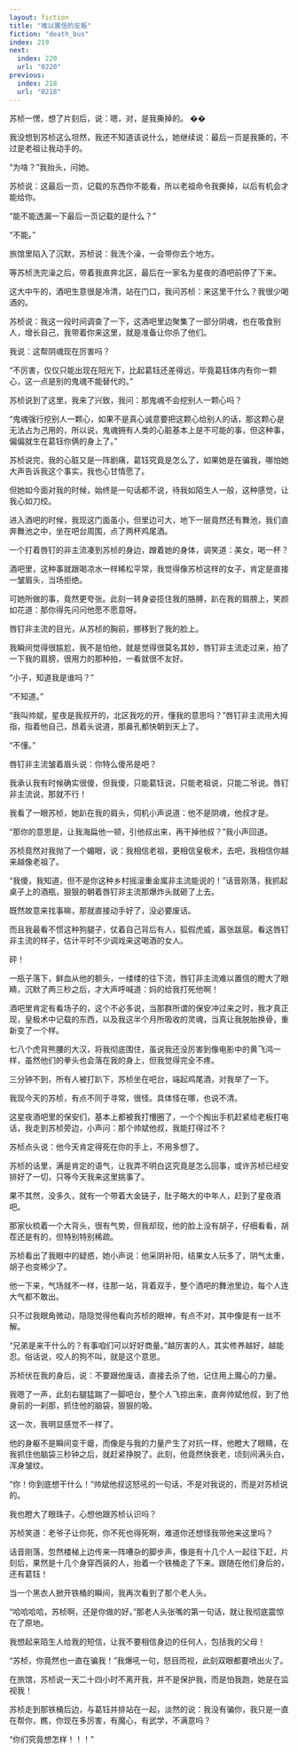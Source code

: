 ```yaml
---
layout: fiction
title: "难以置信的反叛"
fiction: "death_bus"
index: 219
next:
  index: 220
  url: "0220"
previous:
  index: 218
  url: "0218"
---
```

苏桢一愣，想了片刻后，说：嗯，对，是我撕掉的。  ��

我没想到苏桢这么坦然，我还不知道该说什么，她继续说：最后一页是我撕的，不过是老祖让我动手的。

“为啥？”我抬头，问她。

苏桢说：这最后一页，记载的东西你不能看，所以老祖命令我撕掉，以后有机会才能给你。

“能不能透漏一下最后一页记载的是什么？”

“不能。”

旅馆里陷入了沉默，苏桢说：我洗个澡，一会带你去个地方。

等苏桢洗完澡之后，带着我直奔北区，最后在一家名为星夜的酒吧前停了下来。

这大中午的，酒吧生意很是冷清，站在门口，我问苏桢：来这里干什么？我很少喝酒的。

苏桢说：我这一段时间调查了一下，这酒吧里边聚集了一部分阴魂，也在吸食别人，增长自己，我带着你来这里，就是准备让你杀了他们。

我说：这帮阴魂现在厉害吗？

“不厉害，仅仅只能出现在阳光下，比起葛钰还差得远，毕竟葛钰体内有你一颗心，这一点是别的鬼魂不能替代的。”

苏桢说到了这里，我来了兴致，我问：那鬼魂不会挖别人一颗心吗？

“鬼魂强行挖别人一颗心，如果不是真心诚意要把这颗心给别人的话，那这颗心是无法占为己用的，所以说，鬼魂拥有人类的心脏基本上是不可能的事，但这种事，偏偏就生在葛钰你俩的身上了。”

苏桢说完，我的心脏又是一阵剧痛，葛钰究竟是怎么了，如果她是在骗我，哪怕她大声告诉我这个事实，我也心甘情愿了。

但她如今面对我的时候，始终是一句话都不说，待我如陌生人一般，这种感觉，让我心如刀绞。

进入酒吧的时候，我现这门面虽小，但里边可大，地下一层竟然还有舞池，我们直奔舞池之中，坐在吧台周围，点了两杯鸡尾酒。

一个打着唇钉的非主流凑到苏桢的身边，蹭着她的身体，调笑道：美女，喝一杯？

酒吧里，这种事就跟喝凉水一样稀松平常，我觉得像苏桢这样的女子，肯定是直接一皱眉头，当场拒绝。

可她所做的事，竟然更夸张。此刻一转身姿揽住我的胳膊，趴在我的肩膀上，笑颜如花道：那你得先问问他愿不愿意呀。

唇钉非主流的目光，从苏桢的胸前，挪移到了我的脸上。

我瞬间觉得很尴尬，我不是怕他，就是觉得很莫名其妙，唇钉非主流走过来，拍了一下我的肩膀，很用力的那种拍，一看就很不友好。

“小子，知道我是谁吗？”

“不知道。”

“我叫帅斌，星夜是我叔开的，北区我吃的开，懂我的意思吗？”唇钉非主流用大拇指，指着他自己，昂着头说道，那鼻孔都快朝到天上了。

“不懂。”

唇钉非主流皱着眉头说：你特么傻吊是吧？

我承认我有时候确实很傻，但我傻，只能葛钰说，只能老祖说，只能二爷说。唇钉非主流说，那就不行！

我看了一眼苏桢，她趴在我的肩头，伺机小声说道：他不是阴魂，他叔才是。

“那你的意思是，让我海扁他一顿，引他叔出来，再干掉他叔？”我小声回道。

苏桢竟然对我抛了一个媚眼，说：我相信老祖，更相信皇极术，去吧，我相信你越来越像老祖了。

“我傻，我知道，但不是你这种乡村摇滚重金属非主流能说的！”话音刚落，我抓起桌子上的酒瓶，狠狠的朝着唇钉非主流那爆炸头就砸了上去。

既然故意来找事嘛，那就直接动手好了，没必要废话。

而且我最看不惯这种狗腿子，仗着自己背后有人，狐假虎威，嚣张跋扈。看这唇钉非主流的样子，估计平时不少调戏来这喝酒的女人。

砰！

一瓶子落下，鲜血从他的额头，一缕缕的往下流，唇钉非主流难以置信的瞪大了眼睛，沉默了两三秒之后，才大声呼喊道：妈的给我打死他啊！

酒吧里肯定有看场子的，这个不必多说，当那群所谓的保安冲过来之时，我才真正现，皇极术中记载的东西，以及我这半个月所吸收的灵魂，当真让我脱胎换骨，重新变了一个样。

七八个虎背熊腰的大汉，将我彻底围住，虽说我还没厉害到像电影中的黄飞鸿一样，虽然他们的拳头也会落在我的身上，但我觉得完全不疼。

三分钟不到，所有人被打趴下，苏桢坐在吧台，端起鸡尾酒，对我举了一下。

我现今天的苏桢，有点不同于寻常，很怪。具体怪在哪，也说不清。

这星夜酒吧里的保安们，基本上都被我打懵圈了，一个个掏出手机赶紧给老板打电话，我走到苏桢旁边，小声问：那个帅斌他叔，我能打得过不？

苏桢点头说：他今天肯定得死在你的手上，不用多想了。

苏桢的话里，满是肯定的语气，让我弄不明白这究竟是怎么回事，或许苏桢已经安排好了一切，只等今天我来这里挑事了。

果不其然，没多久，就有一个带着大金链子，肚子略大的中年人，赶到了星夜酒吧。

那家伙梳着一个大背头，很有气势，但我却现，他的脸上没有胡子，仔细看看，胡茬还是有的，但特别特别稀疏。

苏桢看出了我眼中的疑惑，她小声说：他采阴补阳，结果女人玩多了，阴气太重，胡子也变稀少了。

他一下来，气场就不一样，往那一站，背着双手，整个酒吧的舞池里边，每个人连大气都不敢出。

只不过我眼角微动，隐隐觉得他看向苏桢的眼神，有点不对，其中像是有一丝不解。

“兄弟是来干什么的？有事咱们可以好好商量。”越厉害的人，其实修养越好，越能忍。俗话说，咬人的狗不叫，就是这个意思。

苏桢伏在我的身后，说：不要跟他废话，直接去杀了他，记住用上魔心的力量。

我嗯了一声，此刻右腿猛踹了一脚吧台，整个人飞掠出来，直奔帅斌他叔，到了他身前的一刹那，抓住他的脑袋，狠狠的吸。

这一次，我明显感觉不一样了。

他的身躯不是瞬间变干瘪，而像是与我的力量产生了对抗一样，他瞪大了眼睛，在我抓住他脑袋三秒钟之后，就赶紧挣脱了。此刻，他竟然快衰老，顷刻间满头白，浑身皱纹。

“你！你到底想干什么！”帅斌他叔这怒吼的一句话，不是对我说的，而是对苏桢说的。

我也瞪大了眼珠子，心想他跟苏桢认识吗？

苏桢笑道：老爷子让你死，你不死也得死啊，难道你还想怪我带他来这里吗？

话音刚落，忽然楼梯上边传来一阵嘈杂的脚步声，像是有十几个人一起往下赶，片刻后，果然是十几个身穿西装的人，抬着一个铁桶走了下来。跟随在他们身后的，还有葛钰！

当一个黑衣人掀开铁桶的瞬间，我再次看到了那个老人头。

“哈哈哈哈，苏桢啊，还是你做的好。”那老人头张嘴的第一句话，就让我彻底震惊在了原地。

我想起来陌生人给我的短信，让我不要相信身边的任何人，包括我的父母！

“苏桢，你竟然也一直在骗我！”我爆吼一句，怒目而视，此刻双眼都要喷出火了。

在旅馆，苏桢说一天二十四小时不离开我，并不是保护我，而是怕我跑，她是在监视我！

苏桢走到那铁桶后边，与葛钰并排站在一起，淡然的说：我没有骗你，我只是一直在帮你，瞧，你现在多厉害，有魔心，有武学，不满意吗？

“你们究竟想怎样！！！”